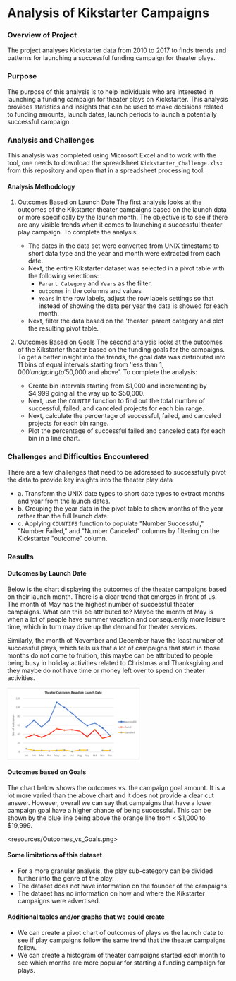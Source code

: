 # Analysis of Kikstarter Campaigns

### Overview of Project
The project analyses Kickstarter data from 2010 to 2017 to finds trends and patterns for launching a successful funding campaign for theater plays. 
### Purpose
The purpose of this analysis is to help individuals who are interested in launching a funding campaign for theater plays on Kickstarter. This analysis provides statistics and insights that can be used to make decisions related to funding amounts, launch dates, launch periods to launch a potentially successful campaign.  
### Analysis and Challenges
This analysis was completed using Microsoft Excel and to work with the tool, one needs to download the spreadsheet `Kickstarter_Challenge.xlsx` from this repository and open that in a spreadsheet processing tool.

#### Analysis Methodology
1. Outcomes Based on Launch Date
The first analysis looks at the outcomes of the Kikstarter theater campaigns based on the launch data or more specifically by the launch month. The objective is to see if there are any visible trends when it comes to launching a successful theater play campaign. To complete the analysis:
   -  The dates in the data set were converted from UNIX timestamp to short data type and the year and month were extracted from each date. 
    - Next, the entire Kikstarter dataset was selected in a pivot table with the following selections:
       - `Parent Category` and `Years` as the filter.
       - `outcomes` in the columns and values
       - `Years` in the row labels, adjust the row labels settings so that instead of showing the data per year the data is showed for each month.
    - Next, filter the data based on the 'theater' parent category and plot the resulting pivot table.

2. Outcomes Based on Goals
The second analysis looks at the outcomes of the Kikstarter theater based on the funding goals for the campaigns. To get a better insight into the trends, the goal data was distributed into 11 bins of equal intervals starting from 'less than $1,000' and going to '$50,000 and above'. To complete the analysis:
   - Create bin intervals starting from $1,000 and incrementing by $4,999 going all the way up to $50,000. 
   - Next, use the `COUNTIF` function to find out the total number of successful, failed, and canceled projects for each bin range.
   - Next, calculate the percentage of successful, failed, and canceled projects for each bin range.
   - Plot the percentage of successful failed and canceled data for each bin in a line chart. 

### Challenges and Difficulties Encountered
There are a few challenges that need to be addressed to successfully pivot the data to provide key insights into the theater play data
   - a. Transform the UNIX date types to short date types to extract months and year from the launch dates.
   - b. Grouping the year data in the pivot table to show months of the year rather than the full launch date. 
   - c. Applying `COUNTIFS` function to populate "Number Successful," "Number Failed," and "Number Canceled" columns by filtering on the Kickstarter "outcome" column.

### Results

#### Outcomes by Launch Date
Below is the chart displaying the outcomes of the theater campaigns based on their launch month. There is a clear trend that emerges in front of us. The month of May has the highest number of successful theater campaigns. What can this be attributed to? Maybe the month of May is when a lot of people have summer vacation and consequently more leisure time, which in turn may drive up the demand for theater services. 

Similarly, the month of November and December have the least number of successful plays, which tells us that a lot of campaigns that start in those months do not come to fruition, this maybe can be attributed to people being busy in holiday activities related to Christmas and Thanksgiving and they maybe do not have time or money left over to spend on theater activities. 

<img align="center" width="300" src="/resources/Theater_Outcomes_vs_Launch.png" />

#### Outcomes based on Goals
The chart below shows the outcomes vs. the campaign goal amount. It is a lot more varied than the above chart and it does not provide a clear cut answer. However, overall we can say that campaigns that have a lower campaign goal have a higher chance of being successful. This can be shown by the blue line being above the orange line from < $1,000 to $19,999. 

<resources/Outcomes_vs_Goals.png>

#### Some limitations of this dataset
   - For a more granular analysis, the play sub-category can be divided further into the genre of the play. 
   - The dataset does not have information on the founder of the campaigns. 
   - The dataset has no information on how and where the Kikstarter campaigns were advertised.

#### Additional tables and/or graphs that we could create
   - We can create a pivot chart of outcomes of plays vs the launch date to see if play campaigns follow the same trend that the theater campaigns follow. 
   - We can create a histogram of theater campaigns started each month to see which months are more popular for starting a funding campaign for plays. 
